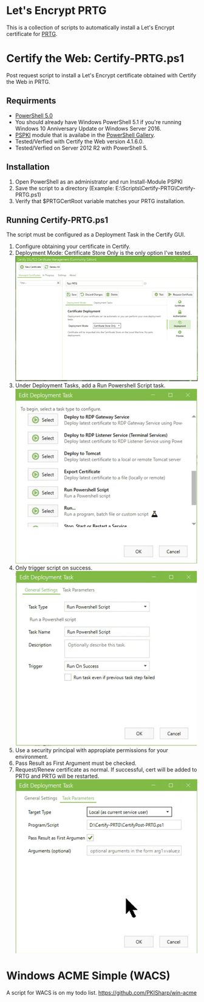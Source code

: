 # Let's Encrypt PRTG
This is a collection of scripts to automatically install a Let's Encrypt certificate for [PRTG](https://www.paessler.com/prtg).

# Certify the Web: Certify-PRTG.ps1
Post request script to install a Let's Encrypt certificate obtained with Certify the Web in PRTG. 

## Requirments
* [PowerShell 5.0](https://docs.microsoft.com/en-us/skypeforbusiness/set-up-your-computer-for-windows-powershell/download-and-install-windows-powershell-5-1)
* You should already have Windows PowerShell 5.1 if you're running Windows 10 Anniversary Update or Windows Server 2016.
* [PSPKI](https://www.pkisolutions.com/tools/pspki) module that is availabe in the [PowerShell Gallery](https://www.powershellgallery.com/packages/PSPKI/3.4.2.0). 
* Tested/Verfied with Certify the Web version 4.1.6.0. 
* Tested/Verfied on Server 2012 R2 with PowerShell 5. 

## Installation
1. Open PowerShell as an administrator and run Install-Module PSPKI
2. Save the script to a directory (Example: E:\Scripts\Certify-PRTG\Certify-PRTG.ps1)
3. Verify that $PRTGCertRoot variable matches your PRTG installation. 

## Running Certify-PRTG.ps1
The script must be configured as a Deployment Task in the Certify GUI. 
1. Configure obtaining your certificate in Certify. 
2. Deployment Mode: Certificate Store Only is the only option I've tested. 
![Certify Deployment Mode](Documentation/Images/Certify-DeploymentMode.png)
3. Under Deployment Tasks, add a Run Powershell Script task. 
![Select Run Powershell Script](Documentation/Images/Certify-DeploymentTask01.png)
4. Only trigger script on success. 
![Task General Settings](Documentation/Images/Certify-DeploymentTask02.png)
5. Use a security principal with appropiate permissions for your environment. 
6. Pass Result as First Argument must be checked. 
7. Request/Renew certificate as normal. If successful, cert will be added to PRTG and PRTG will be restarted. 
![Task Parameters](Documentation/Images/Certify-DeploymentTask03.png)

# Windows ACME Simple (WACS)
A script for WACS is on my todo list. 
https://github.com/PKISharp/win-acme
